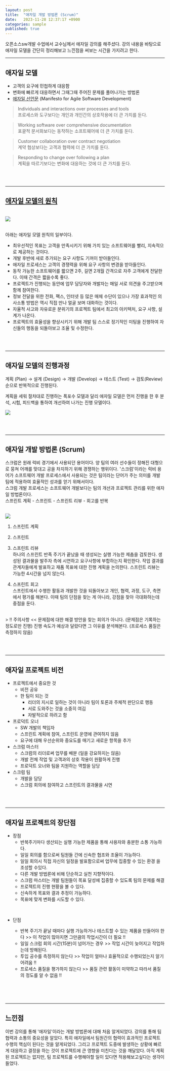 ```yaml
---
layout: post
title:  "애자일 개발 방법론 (Scrum)"
date:   2023-11-28 12:37:17 +0900
categories: sample
published: true
---
```


오픈소스sw개발 수업에서 교수님께서 애자일 강의를 해주셨다. 강의 내용을 바탕으로 애자일 모델을 간단히 정리해보고 느낀점을 써보는 시간을 가지려고 한다.

___

## 애자일 모델
* 고객의 요구에 민첩하게 대응함
* 변화에 빠르게 대응하면서 그때그때 주어진 문제를 풀어나가는 방법론
* [애자일 선언문](http://agilemanifesto.org) (Manifesto for Agile Software Development) 

> Individuals and interactions over processes and tools <br>
프로세스와 도구보다는 개인과 개인간의 상호작용에 더 큰 가치를 둔다.

> Working software over comprehensive documentation <br>
포괄적 문서화보다는 동작하는 소프트웨어에 더 큰 가치를 둔다.

> Customer collaboration over contract negotiation <br>
계약 협상보다는 고객과 협력에 더 큰 가치를 둔다.

> Responding to change over following a plan <br>
계획을 따르기보다는 변화에 대응하는 것에 더 큰 가치를 둔다.

<br><br>

___

## [애자일 모델의 원칙](https://agilemanifesto.org/principles.html)

<br>
<img src="/images/agile_prin.jpeg">
<br><br>

아래는 애자일 모델 원칙의 일부이다.
* 최우선적인 목표는 고객을 만족시키기 위해 가치 있는 소프트웨어를 빨리, 지속적으로 제공하는 것이다.  
* 개발 후반에 새로 추가되는 요구 사항도 기꺼이 받아들인다. 
* 애자일 프로세스는 고객의 경쟁력을 위해 요구 사항의 변경을 받아들인다.
* 동작 가능한 소프트웨어를 짧으면 2주, 길면 2개월 간격으로 자주 고객에게 전달한다. 이때 간격은 짧을수록 좋다.
* 프로젝트가 진행되는 동안에 업무 담당자와 개발자는 매일 서로 의견을 주고받으며 함께 참여한다.
* 정보 전달을 위한 전화, 팩스, 인터넷 등 많은 매체 수단이 있으나 가장 효과적인 의사소통 방법은 역시 직접 만나 얼굴 보며 대화하는 것이다.
* 자율적 사고와 자유로운 분위기의 프로젝트 팀에서 최고의 아키텍처, 요구 사항, 설계가 나온다.
* 프로젝트의 효율성을 향상시키기 위해 개발 팀 스스로 정기적인 미팅을 진행하여 자신들의 행동을 되돌아보고 조율 및 수정한다.

<br><br>

___

## 애자일 모델의 진행과정

계획 (Plan) → 설계 (Design) → 개발 (Develop) → 테스트 (Test) → 검토(Review) 순으로 반복적으로 진행된다.<br/>

계획을 세워 절차대로 진행하는 폭포수 모델과 달리 애자일 모델은 먼저 진행을  한 후 분석, 시험, 피드백을 통하여 개선하여 나가는 진행 모델이다.<br/>

<img src="/images/agile_stage.jpeg"><br/>


<br><br>

___

## 애자일 개발 방법론 (Scrum)

스크럼은 원래 럭비 경기에서 사용되던 용어이다. 양 팀의 여러 선수들이 정해진 대형으로 뭉쳐 어깨를 맞대고 공을 차지하기 위해 경쟁하는 행위이다. '스크럼'이라는 럭비 용어가 소프트웨어 개발 프로세스에서 사용되는 것은 팀이라는 단어가 주는 의미를 개발 팀에 적용하여 효율적인 성과를 얻기 위해서이다.  
<br>
스크럼 개발 프로세스는 소프트웨어 개발보다는 팀의 개선과 프로젝트 관리를 위한 애자일 방법론이다. 
<br>
스프린트 계획 - 스프린트 - 스프린트 리뷰 - 회고를 반복 

<br>
<img src="/images/agile_pro.jpeg"><br>

1. 스프린트 계획



2. 스프린트


3. 스프린트 리뷰 <br>
하나의 스프린트 반족 주기가 끝났을 때 생성되는 실행 가능한 제춤을 검토한다. 생성된 결과물을 발주자 측에 시연하고 요구사항에 부합하는지 확인한다. 작업 결과를 관계자들에게 발표하고 재품 목표에 대한 진행 계획을 논의한다. 스프린트 리뷰는 가능한 4시간을 넘지 않는다.


4. 스프린트 회고 <br>
스프린트에서 수행한 활동과 개발한 것을 되돌아보고 개인, 협력, 과정, 도구, 측면에서 평가를 해본다. 이때 팀의 단점을 찾는 게 아니라, 강점을 찾아 극대화하는데 중점을 둔다. 

<br>
> !! 주의사항 <<
문제점에 대한 해결 방안을 찾는 회의가 아니다. (문제점은 기록하는 정도로만 진행)
진행 속도가 예상과 달랐다면 그 이유를 분석해본다. (프로세스 품질은 측정하지 않음)

<br><br>


___

## 애자일 프로젝트 비전
* 프로젝트에서 중요한 것
    * 비전 공유
    * 한 팀이 되는 것
        * 리더의 지시로 일하는 것이 아니라 팀이 토론과 주체적 판단으로 행동  
        * 서로 도와주는 것을 소중히 여김
        * 자발적으로 하려고 함
* 프로덕트 오너
    * SW 개발의 책임자
    * 스프린트 계획에 참여, 스프린트 운영에 관여하지 않음
    * 요구에 대해 우선순위와 중요도를 매기고 새로운 항목을 추가
* 스크럼 마스터
    * 스크럼의 리더로써 업무를 배분 (일을 강요하지는 않음)
    * 개발 전체 작업 및 고객과의 상호 작용이 원활하게 진행
    * 프로덕트 오너와 팀을 지원하는 역할을 담당
* 스크럼 팀
    * 개발을 담당
    * 스크럼 회의에 참여하고 스프린트의 결과물을 시연



<br><br>

___

## 애자일 프로젝트의 장단점
* 장점 <br>
  * 반복주기마다 생산되는 실행 가능한 제품을 통해 사용자와 충분한 소통 가능하다.
  * 일일 회의를 함으로써 팀원들 간에 신속한 협조와 조율이 가능하다.
  * 일일 회의시 직접 자신의 일정을 발표함으로써 업무에 집중할 수 있는 환경 을 조성할 수있다.
  * 다른 개발 방법론에 비해 단순하고 실천 지향적이다.
  * 스크럼 마스터는 개발 팀원들이 목표 달성에 집중할 수 있도록 팀의 문제를 해결 
  * 프로젝트의 진행 현황을 볼 수 있다.
  * 신속하게 목표와 결과 추정이 가능하다.
  * 목표에 맞게 변화를 시도할 수 있다.

<br>

* 단점 <br>
  * 반복 주기가 끝날 때마다 실행 가능하거나 테스트할 수 있는 제품을 만들어야 한다  >> 이 작업이 많아지면 그만큼의 작업시간이 더 필요 !! 
  * 일일 스크럼 회의 시간(15분)이 넘어가는 경우 >> 작업 시간이 늦어지고 작업하는데 방해된다.
  * 투입 공수를 측정하지 않는다 >> 작업이 얼마나 효율적으로 수행되었는지 알기 어려움 !!
  * 프로세스 품질을 평가하지 않는다 >> 품질 관련 활동이 미약하고 따라서 품질의 정도를 알 수 없음 !!

  <br><br><br>

___

## 느낀점

이번 강의를 통해 '애자일'이라는 개발 방법론에 대해 처음 알게되었다. 강의를 통해 팀 협력과 소통의 중요성을 알았다. 특히 애자일에서 팀원간의 협력이 효과적인 프로젝트 수행의 핵심이 된다는 것을 알게되었다. 그리고 프로젝트 도중에 발생하는 상황에 빠르게 대응하고 결정을 하는 것이 프로젝트에 큰 영향을 미친다는 것을 깨달았다. 아직 계획된 프로젝트는 없지만, 팀 프로젝트를 수행해야할 일이 있다면 적용해보고싶다는 생각이 들었다.